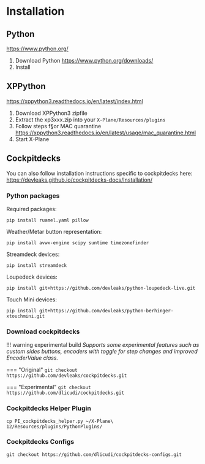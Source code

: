# Installation

## Python
https://www.python.org/

1. Download Python https://www.python.org/downloads/
2. Install


## XPPython

https://xppython3.readthedocs.io/en/latest/index.html

1. Download XPPython3 zipfile
2.  Extract the xp3xxx.zip into your `X-Plane/Resources/plugins`
3.  Follow steps f§or MAC quarantine https://xppython3.readthedocs.io/en/latest/usage/mac_quarantine.html
4.  Start X-Plane


## Cockpitdecks
You can also follow installation instructions specific to cockpitdecks here: https://devleaks.github.io/cockpitdecks-docs/Installation/

### Python packages

Required packages:

```
pip install ruamel.yaml pillow
```

Weather/Metar button representation:

```
pip install avwx-engine scipy suntime timezonefinder
```

Streamdeck devices:

```
pip install streamdeck
```

Loupedeck devices:

```
pip install git+https://github.com/devleaks/python-loupedeck-live.git
```

Touch Mini devices:

```
pip install git+https://github.com/devleaks/python-berhinger-xtouchmini.git
```

### Download cockpitdecks

!!! warning experimental build
    *Supports some experimental features such as custom sides buttons, encoders with toggle for step changes and improved EncoderValue class.*

=== "Original"
    ```
    git checkout https://github.com/devleaks/cockpitdecks.git
    ```

=== "Experimental"
    ```
    git checkout https://github.com/dlicudi/cockpitdecks.git
    ```

### Cockpitdecks Helper Plugin

```
cp PI_cockpitdecks_helper.py ~/X-Plane\ 12/Resources/plugins/PythonPlugins/
```

### Cockpitdecks Configs

```
git checkout https://github.com/dlicudi/cockpitdecks-configs.git
```
